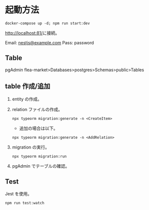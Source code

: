 # 起動方法

```bash:
docker-compose up -d; npm run start:dev
```

<http://localhost:81/>に接続。

Email: <nestjs@example.com>
Pass: password

## Table

pgAdmin
flea-market>Databases>postgres>Schemas>public>Tables

## table 作成/追加

1. entity の作成。
2. relation ファイルの作成。

   ```bash:
   npx typeorm migration:generate -n <CreateItem>
   ```

   - 追加の場合は以下。

   ```bash:
   npx typeorm migration:generate -n <AddRelation>
   ```

3. migration の実行。

   ```bash:
   npx typeorm migration:run
   ```

4. pgAdmin でテーブルの確認。

## Test

Jest を使用。

```bash:
npm run test:watch
```

